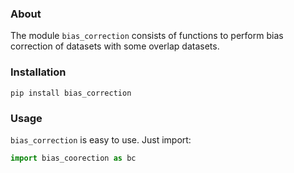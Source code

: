 ### About

The module `bias_correction` consists of functions to perform bias correction of datasets with some overlap datasets.

### Installation

```
pip install bias_correction
```
### Usage

`bias_correction` is easy to use. Just import:

```python
import bias_coorection as bc
```
